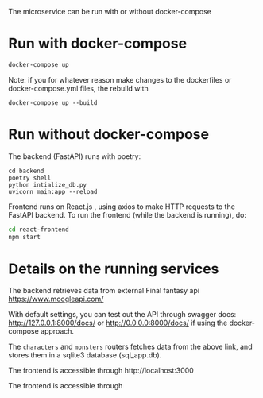 The microservice can be run with or without docker-compose


# Run with docker-compose

```bash
docker-compose up
```

Note: if you for whatever reason make changes to the dockerfiles or docker-compose.yml files, the
rebuild with

```
docker-compose up --build
```

# Run without docker-compose

The backend (FastAPI) runs with poetry:

```
cd backend
poetry shell
python intialize_db.py
uvicorn main:app --reload
```

Frontend runs on React.js , using axios to make HTTP requests to the FastAPI backend.
To run the frontend (while the backend is running), do:
```bash
cd react-frontend
npm start
```


# Details on the running services

The backend retrieves data from external Final fantasy api
https://www.moogleapi.com/

With default settings, you can test out the API through swagger docs:
http://127.0.0.1:8000/docs/
or
http://0.0.0.0:8000/docs/
if using the docker-compose approach. 

The `characters` and `monsters` routers fetches data from the above link,
and stores them in a sqlite3 database (sql_app.db).

The frontend is accessible through
http://localhost:3000


The frontend is accessible through
